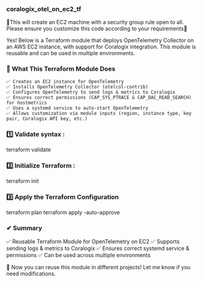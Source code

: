 ### coralogix_otel_on_ec2_tf



🔴This will create an EC2 machine with a security group rule open to all. Please ensure you customize this code according to your requirements🔴


Yes! Below is a Terraform module that deploys OpenTelemetry Collector on an AWS EC2 instance, with support for Coralogix integration. This module is reusable and can be used in multiple environments.





### 🚀 What This Terraform Module Does
```
✅ Creates an EC2 instance for OpenTelemetry
✅ Installs OpenTelemetry Collector (otelcol-contrib)
✅ Configures OpenTelemetry to send logs & metrics to Coralogix
✅ Ensures correct permissions (CAP_SYS_PTRACE & CAP_DAC_READ_SEARCH) for hostmetrics
✅ Uses a systemd service to auto-start OpenTelemetry
✅ Allows customization via module inputs (region, instance type, key pair, Coralogix API key, etc.)
```




### 1️⃣ Validate syntax : 
terraform validate

### 2️⃣ Initialize Terraform : 
terraform init

### 3️⃣ Apply the Terraform Configuration
terraform plan
terraform apply -auto-approve



### ✔ Summary
✅ Reusable Terraform Module for OpenTelemetry on EC2
✅ Supports sending logs & metrics to Coralogix
✅ Ensures correct systemd service & permissions
✅ Can be used across multiple environments



🚀 Now you can reuse this module in different projects! Let me know if you need modifications.
